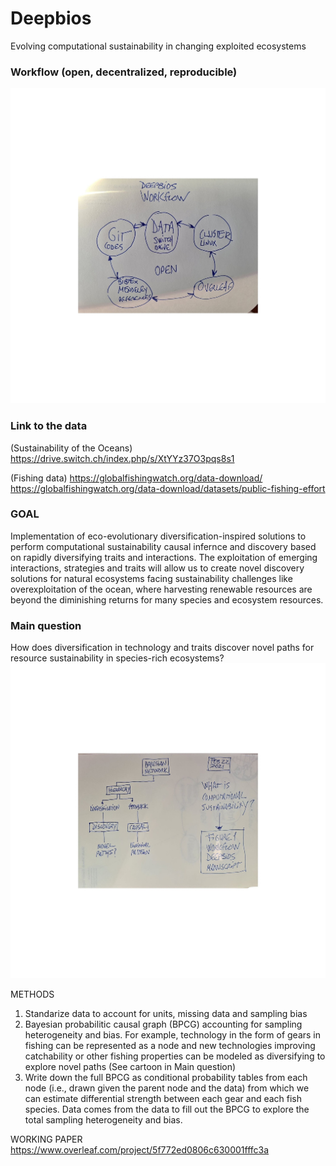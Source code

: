 # Deepbios
Evolving computational sustainability in changing exploited ecosystems

### Workflow (open, decentralized, reproducible)
![plot](Workflow.jpeg)

### Link to the data
(Sustainability of the Oceans)
https://drive.switch.ch/index.php/s/XtYYz37O3pqs8s1

(Fishing data)
https://globalfishingwatch.org/data-download/
https://globalfishingwatch.org/data-download/datasets/public-fishing-effort


### GOAL
Implementation of eco-evolutionary diversification-inspired solutions to perform computational sustainability causal infernce and discovery based on rapidly diversifying traits and interactions. The exploitation of emerging interactions, strategies and traits will allow us to create novel discovery solutions for natural ecosystems facing sustainability challenges like overexploitation of the ocean, where harvesting renewable resources are beyond the diminishing returns for many species and ecosystem resources.

### Main question
How does diversification in technology and traits discover novel paths for resource sustainability in species-rich ecosystems?
![plot](Questions.jpeg) 


METHODS
1. Standarize data to account for units, missing data and sampling bias
2. Bayesian probabilitic causal graph (BPCG) accounting for 
sampling heterogeneity and bias. For example, technology in the form of gears in fishing can be represented as a node and new technologies improving catchability or other fishing properties can be modeled as diversifying to explore novel paths (See cartoon in Main question) 
3. Write down the full BPCG as conditional probability tables from each node (i.e., drawn given the parent node and the data) from which we can estimate differential strength between each gear and each fish species. Data comes from the data to fill out the BPCG to explore the total sampling heterogeneity and bias. 

WORKING PAPER 
https://www.overleaf.com/project/5f772ed0806c630001fffc3a
